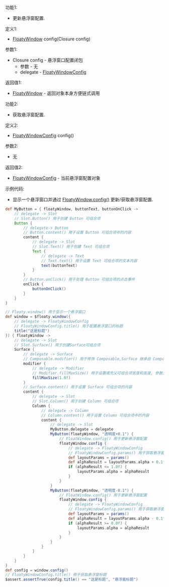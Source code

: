 功能1:

+ 更新悬浮窗配置.

定义1:

+ [FloatyWindow](/API/Floaty/FloatyWindow/README.md) config(Closure config)

参数1:

+ Closure config - 悬浮窗口配置闭包
    + 参数 - 无
    + delegate - [FloatyWindowConfig](/API/Floaty/FloatyWindowConfig/README.md)

返回值1:

+ [FloatyWindow](/API/Floaty/FloatyWindow/README.md) - 返回对象本身方便链式调用

功能2:

+ 获取悬浮窗配置.

定义2:

+ [FloatyWindowConfig](/API/Floaty/FloatyWindowConfig/README.md) config()

参数2:

+ 无

返回值2:

+ [FloatyWindowConfig](/API/Floaty/FloatyWindowConfig/README.md) - 当前悬浮窗配置对象

示例代码:

+ 显示一个悬浮窗口并通过 [FloatyWindow.config()](/API/Floaty/FloatyWindow/README.md?id=config) 更新/获取悬浮窗配置.

```groovy
def MyButton = { floatyWindow, buttonText, buttonOnClick ->
    // delegate -> Slot
    // Slot.Button() 用于创建 Button 可组合项
    Button {
        // delegate-> Button
        // Button.content() 用于设置 Button 可组合项中的内容
        content {
            // delegate -> Slot
            // Slot.Text() 用于创建 Text 可组合项
            Text {
                // delegate -> Text
                // Text.text() 用于设置 Text 可组合项的文本内容
                text(buttonText)
            }
        }
        // Button.onClick() 用于处理 Button 可组合项的点击事件
        onClick {
            buttonOnClick()
        }
    }
}

// Floaty.window() 用于显示一个悬浮窗口
def window = $floaty.window({
    // delegate -> FloatyWindowConfig
    // FloatyWindowConfig.title() 用于配置悬浮窗口的标题
    title("这是标题")
}) { floatyWindow ->
    // delegate -> Slot
    // Slot.Surface() 用于创建Surface可组合项
    Surface {
        // delegate -> Surface
        // Composable.modifier() 用于修饰 Composable,Surface 继承自 Composable
        modifier {
            // delegate -> Modifier
            // Modifier.fillMaxSize() 用于设置填充父可组合项宽度和高度, 参数为填充父可组合项的比例, 取值区间为 0.0f-1.0f
            fillMaxSize(1.0f)
        }
        // Surface.content() 用于设置 Surface 可组合项的内容
        content {
            // delegate -> Slot
            // Slot.Column() 用于创建 Column 可组合项
            Column {
                // delegate -> Column
                // Column.content() 用于设置 Column 可组合项中的内容
                content {
                    // delegate -> Slot
                    MyButton.delegate = delegate
                    MyButton(floatyWindow, "透明度+0.1") {
                        // FloatWindow.config() 用于更新悬浮窗配置
                        floatyWindow.config {
                            // delegate -> FloatyWindowConfig
                            // FloatyWindowConfig.params() 用于获取悬浮窗布局参数(LayoutParams)
                            def layoutParams = params()
                            def alphaResult = layoutParams.alpha + 0.1f
                            if (alphaResult <= 1.0f) {
                                layoutParams.alpha = alphaResult
                            }
                        }
                    }
                    MyButton(floatyWindow, "透明度-0.1") {
                        // FloatWindow.config() 用于更新悬浮窗配置
                        floatyWindow.config {
                            // delegate -> FloatyWindowConfig
                            // FloatyWindowConfig.params() 用于获取悬浮窗布局参数(LayoutParams)
                            def layoutParams = params()
                            def alphaResult = layoutParams.alpha - 0.1f
                            if (alphaResult >= 0.0f) {
                                layoutParams.alpha = alphaResult
                            }
                        }
                    }
                }
            }
        }
    }
}
def config = window.config()
// FloatyWindowConfig.title() 用于获取悬浮窗标题
$assert.assertTrue(config.title() == "这是标题", "悬浮窗标题")
```